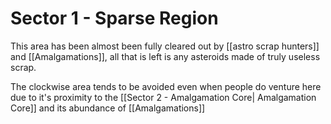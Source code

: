 # Sector 1 - Sparse Region

This area has been almost been fully cleared out by [[astro scrap hunters]] and [[Amalgamations]], all that is left is any asteroids made of truly useless scrap.

The clockwise area tends to be avoided even when people do venture here due to it's proximity to the [[Sector 2 - Amalgamation Core| Amalgamation Core]] and its abundance of [[Amalgamations]]
